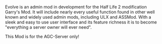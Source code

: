 Evolve is an admin mod in development for the Half Life 2 modification Garry's Mod. It will include nearly every useful function found in other well known and widely used admin mods, including ULX and ASSMod. With a sleek and easy to use user interface and its feature richness it is to become "everything a server owner will ever need".

This Mod is for the AGC-Server only!